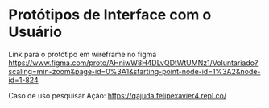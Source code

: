 # Protótipos de Interface com o Usuário

Link para o protótipo em wireframe no figma https://www.figma.com/proto/AHniwW8H4DLvQDtWtUMNz1/Voluntariado?scaling=min-zoom&page-id=0%3A1&starting-point-node-id=1%3A2&node-id=1-824

Caso de uso pesquisar Ação: https://qajuda.felipexavier4.repl.co/
